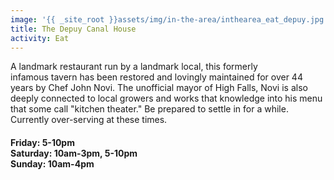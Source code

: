 ```yaml
---
image: '{{ _site_root }}assets/img/in-the-area/inthearea_eat_depuy.jpg'
title: The Depuy Canal House
activity: Eat
---
```

<p>A landmark restaurant run by a landmark local, this formerly infamous&nbsp;tavern has been restored&nbsp;and lovingly&nbsp;maintained for over 44 years&nbsp;by Chef John Novi. The unofficial mayor of High Falls, Novi is also deeply connected to local growers and works that knowledge into his menu that some call&nbsp;"kitchen&nbsp;theater." Be prepared to settle in for a while. Currently over-serving at these times.</p><h4>Friday: 5-10pm<br>Saturday: 10am-3pm, 5-10pm<br>Sunday: 10am-4pm</h4>
